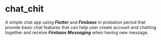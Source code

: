 # chat_chit

A simple chat app using _**Flutter**_ and _**Firebase**_ in probation period that provide basic chat features that can help user create account and chatting together and receive _**Firebase Messaging**_ when having new message.

